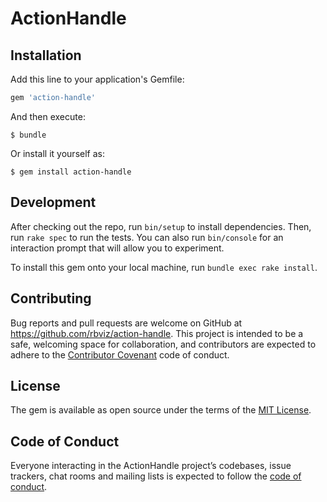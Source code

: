 # ActionHandle

## Installation

Add this line to your application's Gemfile:

```ruby
gem 'action-handle'
```

And then execute:

    $ bundle

Or install it yourself as:

    $ gem install action-handle

## Development

After checking out the repo, run `bin/setup` to install dependencies. Then, run `rake spec` to run the tests. You can also run `bin/console` for an interaction prompt that will allow you to experiment.

To install this gem onto your local machine, run `bundle exec rake install`.

## Contributing

Bug reports and pull requests are welcome on GitHub at https://github.com/rbviz/action-handle. This project is intended to be a safe, welcoming space for collaboration, and contributors are expected to adhere to the [Contributor Covenant](http://contributor-covenant.org) code of conduct.

## License

The gem is available as open source under the terms of the [MIT License](https://opensource.org/licenses/MIT).

## Code of Conduct

Everyone interacting in the ActionHandle project’s codebases, issue trackers, chat rooms and mailing lists is expected to follow the [code of conduct](https://github.com/[USERNAME]/action-handle/blob/master/CODE_OF_CONDUCT.md).
